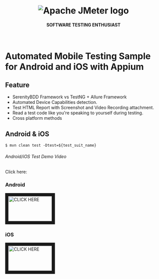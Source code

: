 <h1 align="center"><img src="https://user-images.githubusercontent.com/26521948/72658109-63a1d400-39e7-11ea-9667-c652586b4508.png" alt="Apache JMeter logo" /></h1>
<h4 align="center">SOFTWARE TESTING ENTHUSIAST</h4>
<br>

# Automated Mobile Testing Sample for Android and iOS with Appium

## Feature
- SerenityBDD Framework vs TestNG + Allure Framework
- Automated Device Capabilities detection.
- Test HTML Report with Screenshot and Video Recording attachment.
- Read a test code like you're speaking to yourself during testing.
- Cross platform methods

## Android & iOS
```
$ mvn clean test -Dtest=${test_suit_name}

```

###### Android/iOS Test Demo Video
Click here:

### Android
 <a href="https://www.youtube.com/watch?v=-jhRsl2hwPs" target="_blank"><img src="https://user-images.githubusercontent.com/26521948/72658109-63a1d400-39e7-11ea-9667-c652586b4508.png" 
   alt="CLICK HERE" width="140" height="80" border="10" /></a>



### iOS
 <a href="https://youtu.be/WJbww_kO5yg" target="_blank"><img src="https://user-images.githubusercontent.com/26521948/72658109-63a1d400-39e7-11ea-9667-c652586b4508.png" 
   alt="CLICK HERE" width="140" height="80" border="10" /></a>

